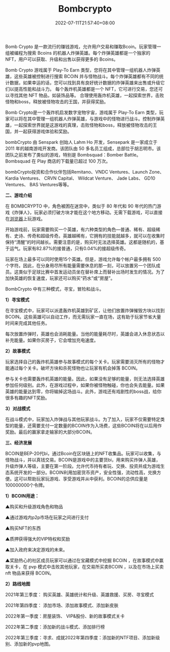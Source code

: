 ﻿---
weight: 
title: "Bombcrypto"
description: "Bomb Crypto 是一款流行的赚钱游戏，允许用户交易和赚取Bcoin。玩家管理一组被编程为搜索 Bcoins 的机器人炸弹英雄。每个炸弹英雄都是一个独家的 NFT，用户可以获取、升级和出售以获得更多的 Bcoins。"
date: 2022-07-11T21:57:40+08:00
lastmod: 2022-07-11T16:45:40+08:00
draft: false
authors: ["qianxun"]
featuredImage: "103.jpg"
link: "https://zhuanlan.zhihu.com/p/465395187"
tags: ["Bombcrypto","区块链游戏"]
categories: ["navigation"]
navigation: ["区块链游戏"]
lightgallery: true
toc: true
pinned: false
recommend: false
recommend1: false
---
Bomb Crypto 是一款流行的赚钱游戏，允许用户交易和赚取Bcoin。玩家管理一组被编程为搜索 Bcoins 的机器人炸弹英雄。每个炸弹英雄都是一个独家的 NFT，用户可以获取、升级和出售以获得更多的 Bcoins。

Bomb Crypto 游戏属于 Play-To Earn 类型，您将在其中管理一组机器人炸弹英雄，这些英雄被控制进行搜索 BCOIN 并与怪物战斗。每个炸弹英雄都有不同的统计数据，如果幸运的话，您可以找到具有良好统计数据的炸弹英雄来出售或升级它们以提高性能和战斗力。
每个轰炸机英雄都是一个 NFT，它可进行交易，您还可以寻找其他 NFT 物品，如装饰品等。
合理使用轰炸机英雄，一起探索世界，击败怪物和boss，释放被怪物攻击的王国，并获得奖励。

Bomb Crypto是一个轰炸机启发数字宠物宇宙，游戏属于 Play-To Earn 类型，玩家可以将在其中管理一组机器人炸弹英雄，与游戏中的怪物进行战斗。控制炸弹英雄，一起探索世界就是这游戏的真理，击败怪物和boss，释放被怪物攻击的王国，并一起获得游戏体验和奖励。

bombCrypto 由 Senspark 创始人 Lahm Ho 开发，Sensepark 是一家成立于 2011 年的越南游戏开发商。该团队由 50 多名员工组成，总部位于胡志明市。该团队之前发布了类似的游戏，特别是 Bombsquad：Bomber Battle。Bombsquad 在 Play 商店的下载量已超过 100 万次。

bombCrypto投资和合作伙伴包括Remitano、VNDC Ventures、Launch Zone、Kardia Ventures、 CRVN Capital、 Wildcat Venture、 Jade Labs、 GD10 Ventures、 BAS Ventures等等。



**二、游戏介绍**



在 BOMBCRYPTO 中，角色被困在迷宫中，类似于 80 年代和 90 年代的热门游戏《炸弹人》，玩家必须打破方块才能在这个地方移动。无需下载游戏，可以直接在[浏览器](https://link.zhihu.com/?target=https%3A//www.oficinadanet.com.br/internet/30735-10-navegadores-mais-usados-no-mundo)上玩游戏。



开始游戏前，玩家需要购买一个英雄，有六种类型的角色—普通、稀有、超级稀有、史诗、传奇和超级传奇。英雄越稀有，它拥有的技能就越多，就可以在收集时保持“清醒”的时间越长。需要注意的是，购买时无法选择英雄。这都是随机的，基于运气。玩家有82.87%的接普通，只有0.04%的接超级传奇。

玩家在场上最多可以同时使用15个英雄。但是，游戏允许每个帐户最多拥有 500 个字符。因此，在分身用尽所有能量需要休息的那一刻，可以放置另一个团队成员。这类似于足球比赛中首发运动员坐在替补席上而替补出场时发生的情况。为了加快英雄的恢复速度，玩家还可以购买“药水”或“房屋”。



BombCrypto 中有三种模式，寻宝，冒险和战斗。



**1）寻宝模式**



在寻宝模式中，玩家可以派遣轰炸机英雄到矿区，让他们放置炸弹摧毁方块以找到 BCOIN。这些英雄可以自动工作，而无需玩家一直在场，这有助于玩家节省大量时间来完成其他任务。



每次放置炸弹时，英雄也会消耗能量。当他的能量耗尽时，英雄会进入休息状态以补充能量。如果你买房子，它会增加充电速度。

**2）故事模式**



玩家选择自己的轰炸机英雄参与故事模式的每个关卡。玩家需要消灭所有的怪物才能通过每个关卡。破坏方块和杀死怪物也让玩家有机会掉落 BCOIN。



参与关卡也需要轰炸机英雄的能量。因此，如果没有足够的能量，则无法选择英雄参加任何级别。此外，在游戏过程中，如果你被怪物触碰，你也会失去能量。如果英雄的能量达到零，你将输掉这场战斗。此外，游戏还有戏剧性的boss战，给你很多有趣的NFT奖励。

**3）对战模式**

在战斗模式中，玩家加入炸弹战与其他玩家战斗。为了加入，玩家不仅需要特定类型的能量，还需要支付一定数量的BCOIN作为入场费，这些BCOIN将在以后用作奖励。最后的赢家拿走输家的大部分BCOIN。



**三、经济发展**



BCOIN是BEP-20代bi，通过Bcoin在区块链上的NFT收集品。玩家可以收集，与怪物战斗，并以真钱交易。BCOIN是游戏中的主要货bi，用来购买炸弹人英雄，升级炸弹人等级，主要在第一阶段。允许代币持有者玩、交换、投资并成为游戏生态系统开发的一部分。BCOIN利用加密货币资产，安全性强，流动性高，兑换方便。这可以帮助玩家玩游戏、享受游戏并从中获利。BCOIN的总供应量是100000000个令牌。

**1）BCOIN用途：**



▲购买和升级游戏角色和物品



▲通过游戏内p2p市场在玩家之间进行支付



▲购买NFT的东西



▲质押获得强大的VIP特权和奖励



▲加入政府来决定游戏的未来。



▲奖励热心的社区成员玩家可以通过在宝藏模式中挖掘 BCOIN ，在故事模式中赢取关卡，在 pvp 模式中击败其他玩家，在交易所买卖BCOIN ，以及在市场上买卖 nft 物品来获得 BCOIN。

**2）路线地图**



2021年第三季度： 购买英雄、英雄统计和升级、英雄救援、买房、寻宝模式



2021年第四季度： 添加市场、添加故事模式、添加新皮肤



2022年第一季度：房屋装饰、 VIP&股份、新的故事模式关卡



2022年第二季度：添加新的战斗模式、添加排行榜



2022年第三季度：寻求、成就2022年第四季度：添加新的NTF项目、添加新级别、添加新的pvp地图。